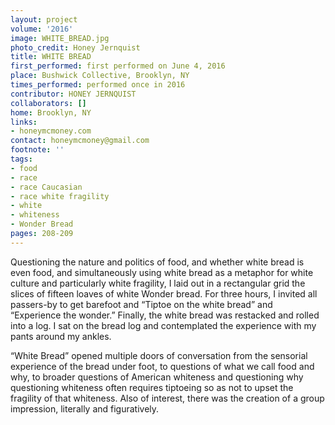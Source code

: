 ```yaml
---
layout: project
volume: '2016'
image: WHITE_BREAD.jpg
photo_credit: Honey Jernquist
title: WHITE BREAD
first_performed: first performed on June 4, 2016
place: Bushwick Collective, Brooklyn, NY
times_performed: performed once in 2016
contributor: HONEY JERNQUIST
collaborators: []
home: Brooklyn, NY
links:
- honeymcmoney.com
contact: honeymcmoney@gmail.com
footnote: ''
tags:
- food
- race
- race Caucasian
- race white fragility
- white
- whiteness
- Wonder Bread
pages: 208-209
---
```


Questioning the nature and politics of food, and whether white bread is even food, and simultaneously using white bread as a metaphor for white culture and particularly white fragility, I laid out in a rectangular grid the slices of fifteen loaves of white Wonder bread. For three hours, I invited all passers-by to get barefoot and “Tiptoe on the white bread” and “Experience the wonder.” Finally, the white bread was restacked and rolled into a log. I sat on the bread log and contemplated the experience with my pants around my ankles.

“White Bread” opened multiple doors of conversation from the sensorial experience of the bread under foot, to questions of what we call food and why, to broader questions of American whiteness and questioning why questioning whiteness often requires tiptoeing so as not to upset the fragility of that whiteness. Also of interest, there was the creation of a group impression, literally and figuratively.
